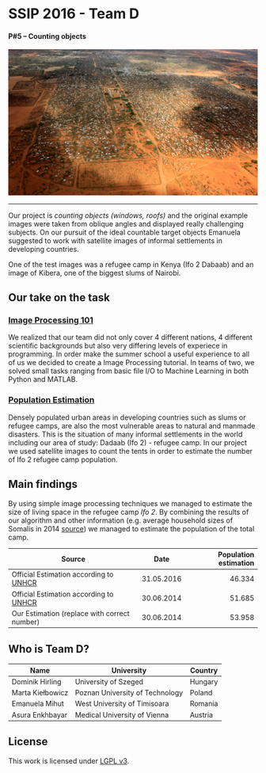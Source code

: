 # SSIP 2016 - Team D
#### P#5 – Counting objects

![Image of Ifo 2](images/ref_camp.jpg)

----


Our project is *counting objects (windows, roofs)* and the original example images were taken from oblique angles and displayed really challenging subjects. On our pursuit of the ideal countable target objects Emanuela suggested to work with satellite images of informal settlements in developing countries.

One of the test images was a refugee camp in Kenya (Ifo 2 Dabaab) and an image of Kibera, one of the biggest slums of Nairobi.

## Our take on the task

### [Image Processing 101](tutorial/)

We realized that our team did not only cover 4 different nations, 4 different scientific backgrounds but also very differing levels of experiece in programming. In order make the summer school a useful experience to all of us we decided to create a Image Processing tutorial. In teams of two, we solved small tasks ranging from basic file I/O to Machine Learning in both Python and MATLAB.

### [Population Estimation](population_estimation/)

Densely populated urban areas in developing countries such as slums or refugee camps,  are also the most vulnerable areas to natural and manmade disasters.  This is the situation of many informal settlements in the world including our area of study: Dadaab (Ifo 2) - refugee camp. In our project we used satellite images to count the tents in order to estimate the number of Ifo 2 refugee camp population.

## Main findings

By using simple image processing techniques we managed to estimate the size of living space in the refugee camp *Ifo 2*. By combining the results of our algorithm and other information (e.g. average household sizes of Somalis in 2014 [source](http://somalia.unfpa.org/sites/arabstates/files/pub-pdf/Population-Estimation-Survey-of-Somalia-PESS-2013-2014.pdf)) we managed to estimate the population of the total camp.

| Source | Date | Population estimation  |
|-------|-----------| ------: |
| Official Estimation according to [UNHCR](http://data.unhcr.org/horn-of-africa/settlement.php?id=22&country=110&region=3) | 31.05.2016 | 46.334  |
| Official Estimation according to [UNHCR](http://data.unhcr.org/horn-of-africa/settlement.php?id=22&country=110&region=3) | 30.06.2014 | 51.685 |
| Our Estimation (replace with correct number)  | 30.06.2014 | 53.958 |

## Who is Team D?

| Name | University | Country |
|------------------|---------------------------------|---------|
| Dominik Hirling  | University of Szeged            | Hungary |
| Marta Kiełbowicz | Poznan University of Technology | Poland  |
| Emanuela Mihut   | West University of Timisoara    | Romania |
| Asura Enkhbayar  | Medical University of Vienna    | Austria |

## License
This work is licensed under [LGPL v3](http://www.gnu.org/copyleft/lesser.html).
